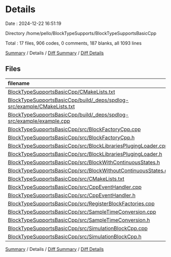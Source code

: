 # Details

Date : 2024-12-22 16:51:19

Directory /home/pello/BlockTypeSupports/BlockTypeSupportsBasicCpp

Total : 17 files,  906 codes, 0 comments, 187 blanks, all 1093 lines

[Summary](results.md) / Details / [Diff Summary](diff.md) / [Diff Details](diff-details.md)

## Files
| filename | language | code | comment | blank | total |
| :--- | :--- | ---: | ---: | ---: | ---: |
| [BlockTypeSupportsBasicCpp/CMakeLists.txt](/BlockTypeSupportsBasicCpp/CMakeLists.txt) | CMake | 65 | 0 | 24 | 89 |
| [BlockTypeSupportsBasicCpp/build/_deps/spdlog-src/example/CMakeLists.txt](/BlockTypeSupportsBasicCpp/build/_deps/spdlog-src/example/CMakeLists.txt) | CMake | 19 | 0 | 5 | 24 |
| [BlockTypeSupportsBasicCpp/build/_deps/spdlog-src/example/example.cpp](/BlockTypeSupportsBasicCpp/build/_deps/spdlog-src/example/example.cpp) | cpp | 349 | 0 | 52 | 401 |
| [BlockTypeSupportsBasicCpp/src/BlockFactoryCpp.cpp](/BlockTypeSupportsBasicCpp/src/BlockFactoryCpp.cpp) | cpp | 38 | 0 | 12 | 50 |
| [BlockTypeSupportsBasicCpp/src/BlockFactoryCpp.h](/BlockTypeSupportsBasicCpp/src/BlockFactoryCpp.h) | cpp | 17 | 0 | 5 | 22 |
| [BlockTypeSupportsBasicCpp/src/BlockLibrariesPlugingLoader.cpp](/BlockTypeSupportsBasicCpp/src/BlockLibrariesPlugingLoader.cpp) | cpp | 50 | 0 | 10 | 60 |
| [BlockTypeSupportsBasicCpp/src/BlockLibrariesPlugingLoader.h](/BlockTypeSupportsBasicCpp/src/BlockLibrariesPlugingLoader.h) | cpp | 17 | 0 | 8 | 25 |
| [BlockTypeSupportsBasicCpp/src/BlockWithContinuousStates.h](/BlockTypeSupportsBasicCpp/src/BlockWithContinuousStates.h) | cpp | 16 | 0 | 5 | 21 |
| [BlockTypeSupportsBasicCpp/src/BlockWithoutContinuousStates.cpp](/BlockTypeSupportsBasicCpp/src/BlockWithoutContinuousStates.cpp) | cpp | 13 | 0 | 4 | 17 |
| [BlockTypeSupportsBasicCpp/src/CMakeLists.txt](/BlockTypeSupportsBasicCpp/src/CMakeLists.txt) | CMake | 39 | 0 | 12 | 51 |
| [BlockTypeSupportsBasicCpp/src/CppEventHandler.cpp](/BlockTypeSupportsBasicCpp/src/CppEventHandler.cpp) | cpp | 13 | 0 | 2 | 15 |
| [BlockTypeSupportsBasicCpp/src/CppEventHandler.h](/BlockTypeSupportsBasicCpp/src/CppEventHandler.h) | cpp | 17 | 0 | 6 | 23 |
| [BlockTypeSupportsBasicCpp/src/RegisterBlockFactories.cpp](/BlockTypeSupportsBasicCpp/src/RegisterBlockFactories.cpp) | cpp | 9 | 0 | 3 | 12 |
| [BlockTypeSupportsBasicCpp/src/SampleTimeConversion.cpp](/BlockTypeSupportsBasicCpp/src/SampleTimeConversion.cpp) | cpp | 114 | 0 | 6 | 120 |
| [BlockTypeSupportsBasicCpp/src/SampleTimeConversion.h](/BlockTypeSupportsBasicCpp/src/SampleTimeConversion.h) | cpp | 22 | 0 | 5 | 27 |
| [BlockTypeSupportsBasicCpp/src/SimulationBlockCpp.cpp](/BlockTypeSupportsBasicCpp/src/SimulationBlockCpp.cpp) | cpp | 71 | 0 | 18 | 89 |
| [BlockTypeSupportsBasicCpp/src/SimulationBlockCpp.h](/BlockTypeSupportsBasicCpp/src/SimulationBlockCpp.h) | cpp | 37 | 0 | 10 | 47 |

[Summary](results.md) / Details / [Diff Summary](diff.md) / [Diff Details](diff-details.md)